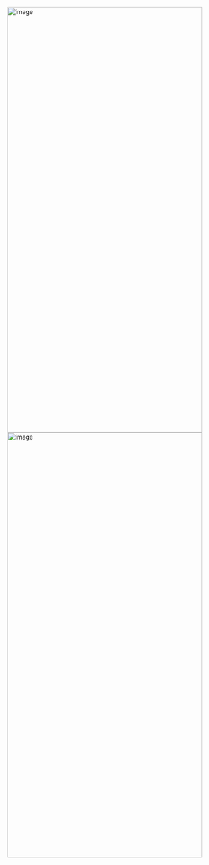 <img width="441" height="961" alt="image" src="https://github.com/user-attachments/assets/68aa0259-fbfd-47a2-ae14-57a7637d9bae" /><img width="441" height="961" alt="image" src="https://github.com/user-attachments/assets/7ff469e7-a1e7-4f43-b882-a3e2001ee961" />
